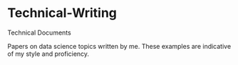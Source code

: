 # Technical-Writing
Technical Documents

Papers on data science topics written by me. These examples are indicative of my style and proficiency.
